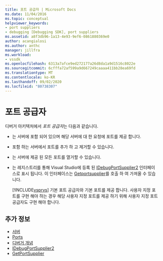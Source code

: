 ```yaml
---
title: 포트 공급자 | Microsoft Docs
ms.date: 11/04/2016
ms.topic: conceptual
helpviewer_keywords:
- port suppliers
- debugging [Debugging SDK], port suppliers
ms.assetid: a8f3db96-1a13-4e93-9ef6-0861880369e0
author: acangialosi
ms.author: anthc
manager: jillfra
ms.workload:
- vssdk
ms.openlocfilehash: 6313a7afce9ed272177a26d8da1a9d1516c8022e
ms.sourcegitcommit: 6cfffa72af599a9d667249caaaa411bb28ea69fd
ms.translationtype: MT
ms.contentlocale: ko-KR
ms.lasthandoff: 09/02/2020
ms.locfileid: "80738307"
---
```

# <a name="port-suppliers"></a>포트 공급자
디버거 아키텍처에서 *포트 공급자*는 다음과 같습니다.

- 는 서버에 포함 되어 있으며 해당 서버에 대 한 요청에 포트를 제공 합니다.

- 포함 하는 서버에서 포트를 추가 하 고 제거할 수 있습니다.

- 는 서버에 제공 된 모든 포트를 열거할 수 있습니다.

- 는 레지스트리를 통해 Visual Studio에 등록 된 [IDebugPortSupplier2](../../extensibility/debugger/reference/idebugportsupplier2.md) 인터페이스로 표시 됩니다. 이 인터페이스는 [Getportsupplier](../../extensibility/debugger/reference/idebugcoreserver2-getportsupplier.md)를 호출 하 여 가져올 수 있습니다.

  [!INCLUDE[vsprvs](../../code-quality/includes/vsprvs_md.md)] 기본 포트 공급자와 기본 포트를 제공 합니다. 사용자 지정 포트를 구현 해야 하는 경우 해당 사용자 지정 포트를 제공 하기 위해 사용자 지정 포트 공급자도 구현 해야 합니다.

## <a name="see-also"></a>추가 정보
- [서버](../../extensibility/debugger/servers-visual-studio-sdk.md)
- [Ports](../../extensibility/debugger/ports.md)
- [디버거 개념](../../extensibility/debugger/debugger-concepts.md)
- [IDebugPortSupplier2](../../extensibility/debugger/reference/idebugportsupplier2.md)
- [GetPortSupplier](../../extensibility/debugger/reference/idebugcoreserver2-getportsupplier.md)
